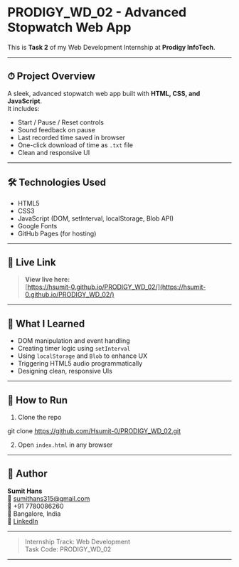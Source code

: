 # PRODIGY_WD_02 - Advanced Stopwatch Web App

This is **Task 2** of my Web Development Internship at **Prodigy InfoTech**.

---

## ⏱ Project Overview

A sleek, advanced stopwatch web app built with **HTML, CSS, and JavaScript**.  
It includes:

- Start / Pause / Reset controls  
- Sound feedback on pause  
- Last recorded time saved in browser  
- One-click download of time as `.txt` file  
- Clean and responsive UI

---

## 🛠 Technologies Used

- HTML5  
- CSS3  
- JavaScript (DOM, setInterval, localStorage, Blob API)  
- Google Fonts  
- GitHub Pages (for hosting)

---

## 🔗 Live Link

> **View live here:**  
> [https://hsumit-0.github.io/PRODIGY_WD_02/](https://hsumit-0.github.io/PRODIGY_WD_02/)

---

## 🧠 What I Learned

- DOM manipulation and event handling
- Creating timer logic using `setInterval`
- Using `localStorage` and `Blob` to enhance UX
- Triggering HTML5 audio programmatically
- Designing clean, responsive UIs

---

## 🧪 How to Run

1. Clone the repo

git clone https://github.com/Hsumit-0/PRODIGY_WD_02.git

2. Open `index.html` in any browser

---

## 👤 Author

**Sumit Hans**  
📧 sumithans315@gmail.com  
📱 +91 7780086260  
📍 Bangalore, India  
🔗 [LinkedIn](https://linkedin.com/in/sumit-hans-899sh)

---

> Internship Track: Web Development  
> Task Code: PRODIGY_WD_02

---
